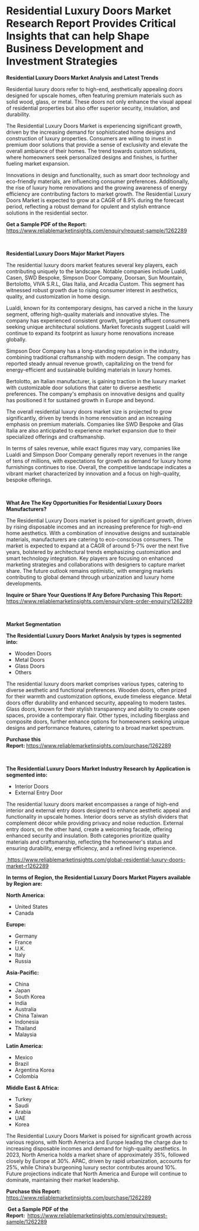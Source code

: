 <p><h1>Residential Luxury Doors Market Research Report Provides Critical Insights that can help Shape Business Development and Investment Strategies</h1></p><p><strong>Residential Luxury Doors Market Analysis and Latest Trends</strong></p>
<p><p>Residential luxury doors refer to high-end, aesthetically appealing doors designed for upscale homes, often featuring premium materials such as solid wood, glass, or metal. These doors not only enhance the visual appeal of residential properties but also offer superior security, insulation, and durability.</p><p>The Residential Luxury Doors Market is experiencing significant growth, driven by the increasing demand for sophisticated home designs and construction of luxury properties. Consumers are willing to invest in premium door solutions that provide a sense of exclusivity and elevate the overall ambiance of their homes. The trend towards custom solutions, where homeowners seek personalized designs and finishes, is further fueling market expansion.</p><p>Innovations in design and functionality, such as smart door technology and eco-friendly materials, are influencing consumer preferences. Additionally, the rise of luxury home renovations and the growing awareness of energy efficiency are contributing factors to market growth. The Residential Luxury Doors Market is expected to grow at a CAGR of 8.9% during the forecast period, reflecting a robust demand for opulent and stylish entrance solutions in the residential sector.</p></p>
<p><strong>Get a Sample PDF of the Report:&nbsp;</strong> <a href="https://www.reliablemarketinsights.com/enquiry/request-sample/1262289?utm_campaign=3057&utm_medium=2&utm_source=Github&utm_content=ia&utm_term=15042025&utm_id=residential-luxury-doors">https://www.reliablemarketinsights.com/enquiry/request-sample/1262289</a></p>
<p>&nbsp;</p>
<p><strong>Residential Luxury Doors Major Market Players</strong></p>
<p><p>The residential luxury doors market features several key players, each contributing uniquely to the landscape. Notable companies include Lualdi, Casen, SWD Bespoke, Simpson Door Company, Doorsan, Sun Mountain, Bertolotto, VIVA S.R.L, Glas Italia, and Arcadia Custom. This segment has witnessed robust growth due to rising consumer interest in aesthetics, quality, and customization in home design.</p><p>Lualdi, known for its contemporary designs, has carved a niche in the luxury segment, offering high-quality materials and innovative styles. The company has experienced consistent growth, targeting affluent consumers seeking unique architectural solutions. Market forecasts suggest Lualdi will continue to expand its footprint as luxury home renovations increase globally.</p><p>Simpson Door Company has a long-standing reputation in the industry, combining traditional craftsmanship with modern design. The company has reported steady annual revenue growth, capitalizing on the trend for energy-efficient and sustainable building materials in luxury homes.</p><p>Bertolotto, an Italian manufacturer, is gaining traction in the luxury market with customizable door solutions that cater to diverse aesthetic preferences. The company's emphasis on innovative designs and quality has positioned it for sustained growth in Europe and beyond.</p><p>The overall residential luxury doors market size is projected to grow significantly, driven by trends in home renovation and an increasing emphasis on premium materials. Companies like SWD Bespoke and Glas Italia are also anticipated to experience market expansion due to their specialized offerings and craftsmanship.</p><p>In terms of sales revenue, while exact figures may vary, companies like Lualdi and Simpson Door Company generally report revenues in the range of tens of millions, with expectations for growth as demand for luxury home furnishings continues to rise. Overall, the competitive landscape indicates a vibrant market characterized by innovation and a focus on high-quality, bespoke offerings.</p></p>
<p>&nbsp;</p>
<p><strong>What Are The Key Opportunities For Residential Luxury Doors Manufacturers?</strong></p>
<p><p>The Residential Luxury Doors market is poised for significant growth, driven by rising disposable incomes and an increasing preference for high-end home aesthetics. With a combination of innovative designs and sustainable materials, manufacturers are catering to eco-conscious consumers. The market is expected to expand at a CAGR of around 5-7% over the next five years, bolstered by architectural trends emphasizing customization and smart technology integration. Key players are focusing on enhanced marketing strategies and collaborations with designers to capture market share. The future outlook remains optimistic, with emerging markets contributing to global demand through urbanization and luxury home developments.</p></p>
<p><strong>Inquire or Share Your Questions If Any Before Purchasing This Report:</strong> <a href="https://www.reliablemarketinsights.com/enquiry/pre-order-enquiry/1262289?utm_campaign=3057&utm_medium=2&utm_source=Github&utm_content=ia&utm_term=15042025&utm_id=residential-luxury-doors">https://www.reliablemarketinsights.com/enquiry/pre-order-enquiry/1262289</a></p>
<p>&nbsp;</p>
<p><strong>Market Segmentation</strong></p>
<p><strong>The Residential Luxury Doors Market Analysis by types is segmented into:</strong></p>
<p><ul><li>Wooden Doors</li><li>Metal Doors</li><li>Glass Doors</li><li>Others</li></ul></p>
<p><p>The residential luxury doors market comprises various types, catering to diverse aesthetic and functional preferences. Wooden doors, often prized for their warmth and customization options, exude timeless elegance. Metal doors offer durability and enhanced security, appealing to modern tastes. Glass doors, known for their stylish transparency and ability to create open spaces, provide a contemporary flair. Other types, including fiberglass and composite doors, further enhance options for homeowners seeking unique designs and performance features, catering to a broad market spectrum.</p></p>
<p><strong>Purchase this Report:&nbsp;</strong><a href="https://www.reliablemarketinsights.com/purchase/1262289?utm_campaign=3057&utm_medium=2&utm_source=Github&utm_content=ia&utm_term=15042025&utm_id=residential-luxury-doors">https://www.reliablemarketinsights.com/purchase/1262289</a></p>
<p>&nbsp;</p>
<p><strong>The Residential Luxury Doors Market Industry Research by Application is segmented into:</strong></p>
<p><ul><li>Interior Doors</li><li>External Entry Door</li></ul></p>
<p><p>The residential luxury doors market encompasses a range of high-end interior and external entry doors designed to enhance aesthetic appeal and functionality in upscale homes. Interior doors serve as stylish dividers that complement décor while providing privacy and noise reduction. External entry doors, on the other hand, create a welcoming facade, offering enhanced security and insulation. Both categories prioritize quality materials and craftsmanship, reflecting the homeowner's status and ensuring durability, energy efficiency, and a refined living experience.</p></p>
<p><a href="https://www.reliablemarketinsights.com/global-residential-luxury-doors-market-r1262289?utm_campaign=3057&utm_medium=2&utm_source=Github&utm_content=ia&utm_term=15042025&utm_id=residential-luxury-doors">&nbsp;https://www.reliablemarketinsights.com/global-residential-luxury-doors-market-r1262289</a></p>
<p><strong>In terms of Region, the Residential Luxury Doors Market Players available by Region are:</strong></p>
<p>
    <p> <strong> North America: </strong>
        <ul>
            <li>United States</li>
            <li>Canada</li>
        </ul>
        </p> 
    <p> <strong> Europe: </strong>
        <ul>
            <li>Germany</li>
            <li>France</li>
            <li>U.K.</li>
            <li>Italy</li>
            <li>Russia</li>
        </ul>
        </p> 
    <p> <strong> Asia-Pacific: </strong>
        <ul>
            <li>China</li>
            <li>Japan</li>
            <li>South Korea</li>
            <li>India</li>
            <li>Australia</li>
            <li>China Taiwan</li>
            <li>Indonesia</li>
            <li>Thailand</li>
            <li>Malaysia</li>
        </ul>
        </p> 
    <p> <strong> Latin America: </strong>
        <ul>
            <li>Mexico</li>
            <li>Brazil</li>
            <li>Argentina Korea</li>
            <li>Colombia</li>
        </ul>
        </p> 
    <p> <strong> Middle East & Africa: </strong>
        <ul>
            <li>Turkey</li>
            <li>Saudi</li>
            <li>Arabia</li>
            <li>UAE</li>
            <li>Korea</li>
        </ul>
    </p>
    </p>
<p><p>The Residential Luxury Doors Market is poised for significant growth across various regions, with North America and Europe leading the charge due to increasing disposable incomes and demand for high-quality aesthetics. In 2023, North America holds a market share of approximately 35%, followed closely by Europe at 30%. APAC, driven by rapid urbanization, accounts for 25%, while China’s burgeoning luxury sector contributes around 10%. Future projections indicate that North America and Europe will continue to dominate, maintaining their market leadership.</p></p>
<p><strong>Purchase this Report: </strong><a href="https://www.reliablemarketinsights.com/purchase/1262289?utm_campaign=3057&utm_medium=2&utm_source=Github&utm_content=ia&utm_term=15042025&utm_id=residential-luxury-doors">https://www.reliablemarketinsights.com/purchase/1262289</a></p>
<p>&nbsp;<strong>Get a Sample PDF of the Report:&nbsp;&nbsp;</strong><a href="https://www.reliablemarketinsights.com/enquiry/request-sample/1262289?utm_campaign=3057&utm_medium=2&utm_source=Github&utm_content=ia&utm_term=15042025&utm_id=residential-luxury-doors">https://www.reliablemarketinsights.com/enquiry/request-sample/1262289</a></p>
<p><strong></strong></p>
<p><p></p><p></p><p></p></p>